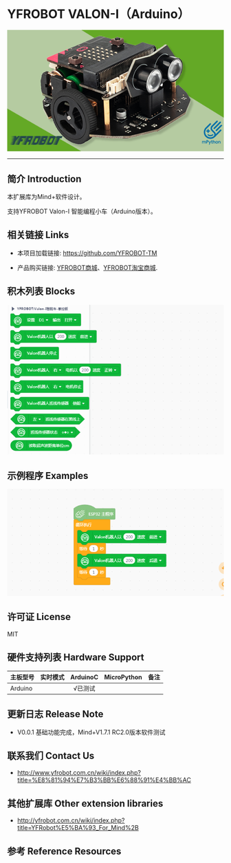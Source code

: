 # YFROBOT VALON-I（Arduino）

![](./arduinoC/_images/featured.png)

---------------------------------------------------------

## 简介 Introduction

本扩展库为Mind+软件设计。

支持YFROBOT Valon-I 智能编程小车（Arduino版本）。


## 相关链接 Links
* 本项目加载链接: https://github.com/YFROBOT-TM

* 产品购买链接: [YFROBOT商城](https://www.yfrobot.com/)、[YFROBOT淘宝商城](https://yfrobot.taobao.com/).


## 积木列表 Blocks
![](./arduinoC/_images/blocks.png)


## 示例程序 Examples
![](./arduinoC/_images/example.png)


## 许可证 License
MIT


## 硬件支持列表 Hardware Support

主板型号                | 实时模式    | ArduinoC   | MicroPython    | 备注
------------------ | :----------: | :----------: | :---------: | -----
Arduino        |             |        √已测试      |             | 


## 更新日志 Release Note
* V0.0.1  基础功能完成，Mind+V1.7.1 RC2.0版本软件测试


## 联系我们 Contact Us
* http://www.yfrobot.com.cn/wiki/index.php?title=%E8%81%94%E7%B3%BB%E6%88%91%E4%BB%AC

## 其他扩展库 Other extension libraries
* http://yfrobot.com.cn/wiki/index.php?title=YFRobot%E5%BA%93_For_Mind%2B

## 参考 Reference Resources